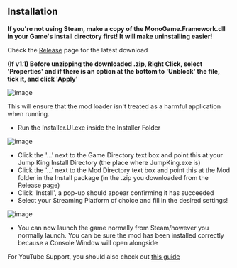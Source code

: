 ## Installation

**If you're not using Steam, make a copy of the MonoGame.Framework.dll in your Game's install directory first! It will make uninstalling easier!**

Check the [Release](https://github.com/PhantomBadger/JumpKingMod/releases/) page for the latest download

**(If v1.1) Before unzipping the downloaded .zip, Right Click, select 'Properties' and if there is an option at the bottom to 'Unblock' the file, tick it, and click 'Apply'**

![image](https://user-images.githubusercontent.com/9095972/137400443-37a037bf-b1b2-407e-acea-06cea1232fdd.png)

This will ensure that the mod loader isn't treated as a harmful application when running.
- Run the Installer.UI.exe inside the Installer Folder

![image](https://user-images.githubusercontent.com/9095972/151596678-50dbe51d-e26a-4d24-a6b8-27fc2b9add51.png)

- Click the '...' next to the Game Directory text box and point this at your Jump King Install Directory (the place where JumpKing.exe is)
- Click the '...' next to the Mod Directory text box and point this at the Mod folder in the Install package (in the .zip you downloaded from the Release page)
- Click 'Install', a pop-up should appear confirming it has succeeded
- Select your Streaming Platform of choice and fill in the desired settings!

![image](https://user-images.githubusercontent.com/9095972/162535242-8c1611f2-249d-4272-a157-f4a034fd4f2d.png)

- You can now launch the game normally from Steam/however you normally launch. You can be sure the mod has been installed correctly because a Console Window will open alongside

For YouTube Support, you should also check out [this guide](https://github.com/PhantomBadger/JumpKing-TwitchRavens/blob/main/docs/ConnectingToYouTube.md)
